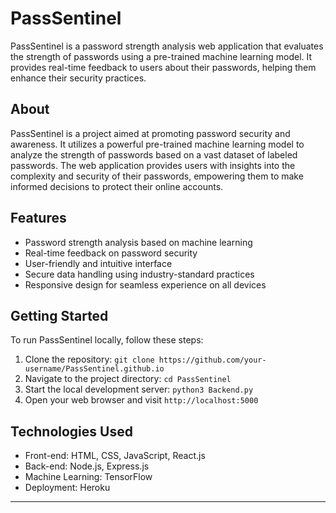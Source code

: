 # PassSentinel

PassSentinel is a password strength analysis web application that evaluates the strength of passwords using a pre-trained machine learning model. It provides real-time feedback to users about their passwords, helping them enhance their security practices.


## About
PassSentinel is a project aimed at promoting password security and awareness. It utilizes a powerful pre-trained machine learning model to analyze the strength of passwords based on a vast dataset of labeled passwords. The web application provides users with insights into the complexity and security of their passwords, empowering them to make informed decisions to protect their online accounts.


## Features
- Password strength analysis based on machine learning
- Real-time feedback on password security
- User-friendly and intuitive interface
- Secure data handling using industry-standard practices
- Responsive design for seamless experience on all devices

## Getting Started
To run PassSentinel locally, follow these steps:

1. Clone the repository: `git clone https://github.com/your-username/PassSentinel.github.io`
2. Navigate to the project directory: `cd PassSentinel`
3. Start the local development server: `python3 Backend.py`
4. Open your web browser and visit `http://localhost:5000`


## Technologies Used
- Front-end: HTML, CSS, JavaScript, React.js
- Back-end: Node.js, Express.js
- Machine Learning: TensorFlow
- Deployment: Heroku

---
